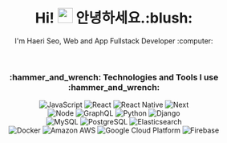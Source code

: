 <h1 align="center" >Hi! <img src="https://media.giphy.com/media/hvRJCLFzcasrR4ia7z/giphy.gif" width="30px"> 안녕하세요.:blush:</h1>


<p align="center">
  I'm Haeri Seo, Web and App Fullstack Developer :computer:<br>
</p>
<br>

<h3 align="center">:hammer_and_wrench: Technologies and Tools I use :hammer_and_wrench:</h2>
<p align="center">
  <img alt="JavaScript" src="https://img.shields.io/badge/-JavaScript-F7DF1E?style=flat-square&logo=JavaScript&logoColor=black" />
  <img alt="React" src="https://img.shields.io/badge/-React-61DAFB?style=flat-square&logo=react&logoColor=black" />
  <img alt="React Native" src="https://img.shields.io/badge/-React_Native-FF7F00?style=flat-square" />
  <img alt="Next" src="https://img.shields.io/badge/-Next-000000?style=flat-square&logo=Next.js&logoColor=white" /><br/>
  <img alt="Node" src="https://img.shields.io/badge/-Node.js-339933?style=flat-square&logo=Node.js&logoColor=white" />
  <img alt="GraphQL" src="https://img.shields.io/badge/-GraphQL-E10098?style=flat-square&logo=GraphQL&logoColor=white" />
  <img alt="Python" src="https://img.shields.io/badge/-Python-3776AB?style=flat-square&logo=Python&logoColor=white" />
  <img alt="Django" src="https://img.shields.io/badge/-Django-092E20?style=flat-square&logo=Django&logoColor=white" /><br/>
  <img alt="MySQL" src="https://img.shields.io/badge/-MySQL-4479A1?style=flat-square&logo=MySQL&logoColor=white" />
  <img alt="PostgreSQL" src="https://img.shields.io/badge/-PostgreSQL-4169E1?style=flat-square&logo=PostgreSQL&logoColor=white" />
  <img alt="Elasticsearch" src="https://img.shields.io/badge/-Elasticsearch-005571?style=flat-square&logo=Elasticsearch&logoColor=white" /><br/>
  <img alt="Docker" src="https://img.shields.io/badge/-Docker-2496ED?style=flat-square&logo=Docker&logoColor=white" />
  <img alt="Amazon AWS" src="https://img.shields.io/badge/-Amazon_AWS-232F3E?style=flat-square&logo=Amazon-AWS&logoColor=white" />
  <img alt="Google Cloud Platform" src="https://img.shields.io/badge/-Google_Cloud_Platform-4285F4?style=flat-square&logo=google-cloud&logoColor=white" />
  <img alt="Firebase" src="https://img.shields.io/badge/-Firebase-FFCA28?style=flat-square&logo=Firebase&logoColor=black" />
</p>
<br/>
<br/>

<!--
**haeri-s/haeri-s** is a ✨ _special_ ✨ repository because its `README.md` (this file) appears on your GitHub profile.

Here are some ideas to get you started:

- 🔭 I’m currently working on ...
- 🌱 I’m currently learning ...
- 👯 I’m looking to collaborate on ...
- 🤔 I’m looking for help with ...
- 💬 Ask me about ...
- 📫 How to reach me: ...
- 😄 Pronouns: ...
- ⚡ Fun fact: ...
-->
